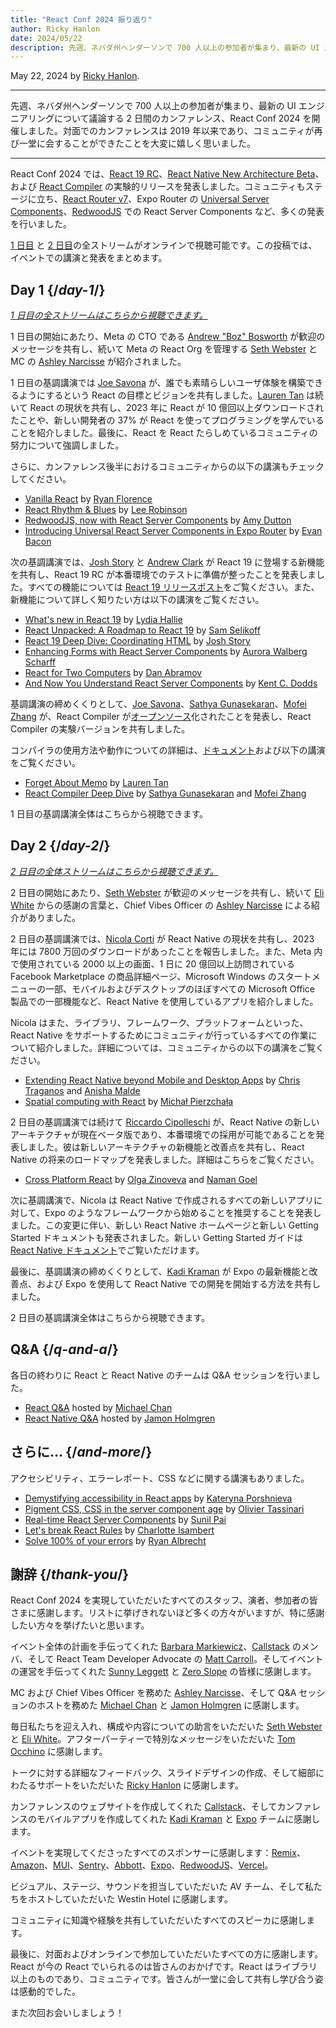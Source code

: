 ```yaml
---
title: "React Conf 2024 振り返り"
author: Ricky Hanlon
date: 2024/05/22
description: 先週、ネバダ州ヘンダーソンで 700 人以上の参加者が集まり、最新の UI エンジニアリングについて議論する 2 日間のカンファレンス、React Conf 2024 を開催しました。この投稿では、イベントでの講演と発表をまとめます。
---
```


May 22, 2024 by [Ricky Hanlon](https://twitter.com/rickhanlonii).

---

<Intro>

先週、ネバダ州ヘンダーソンで 700 人以上の参加者が集まり、最新の UI エンジニアリングについて議論する 2 日間のカンファレンス、React Conf 2024 を開催しました。対面でのカンファレンスは 2019 年以来であり、コミュニティが再び一堂に会することができたことを大変に嬉しく思いました。

</Intro>

---

React Conf 2024 では、[React 19 RC](/blog/2024/12/05/react-19)、[React Native New Architecture Beta](https://github.com/reactwg/react-native-new-architecture/discussions/189)、および [React Compiler](/learn/react-compiler) の実験的リリースを発表しました。コミュニティもステージに立ち、[React Router v7](https://remix.run/blog/merging-remix-and-react-router)、Expo Router の [Universal Server Components](https://www.youtube.com/watch?v=T8TZQ6k4SLE&t=20765s)、[RedwoodJS](https://redwoodjs.com/blog/rsc-now-in-redwoodjs) での React Server Components など、多くの発表を行いました。

[1 日目](https://www.youtube.com/watch?v=T8TZQ6k4SLE) と [2 日目](https://www.youtube.com/watch?v=0ckOUBiuxVY)の全ストリームがオンラインで視聴可能です。この投稿では、イベントでの講演と発表をまとめます。

## Day 1 {/*day-1*/}

_[1 日目の全ストリームはこちらから視聴できます。](https://www.youtube.com/watch?v=T8TZQ6k4SLE&t=973s)_

1 日目の開始にあたり、Meta の CTO である [Andrew "Boz" Bosworth](https://www.threads.net/@boztank) が歓迎のメッセージを共有し、続いて Meta の React Org を管理する [Seth Webster](https://twitter.com/sethwebster) と MC の [Ashley Narcisse](https://twitter.com/_darkfadr) が紹介されました。

1 日目の基調講演では [Joe Savona](https://twitter.com/en_JS) が、誰でも素晴らしいユーザ体験を構築できるようにするという React の目標とビジョンを共有しました。[Lauren Tan](https://twitter.com/potetotes) は続いて React の現状を共有し、2023 年に React が 10 億回以上ダウンロードされたことや、新しい開発者の 37% が React を使ってプログラミングを学んでいることを紹介しました。最後に、React を React たらしめているコミュニティの努力について強調しました。

さらに、カンファレンス後半におけるコミュニティからの以下の講演もチェックしてください。

- [Vanilla React](https://www.youtube.com/watch?v=T8TZQ6k4SLE&t=5542s) by [Ryan Florence](https://twitter.com/ryanflorence)
- [React Rhythm & Blues](https://www.youtube.com/watch?v=0ckOUBiuxVY&t=12728s) by [Lee Robinson](https://twitter.com/leeerob)
- [RedwoodJS, now with React Server Components](https://www.youtube.com/watch?v=T8TZQ6k4SLE&t=26815s) by [Amy Dutton](https://twitter.com/selfteachme)
- [Introducing Universal React Server Components in Expo Router](https://www.youtube.com/watch?v=T8TZQ6k4SLE&t=20765s) by [Evan Bacon](https://twitter.com/Baconbrix)

次の基調講演では、[Josh Story](https://twitter.com/joshcstory) と [Andrew Clark](https://twitter.com/acdlite) が React 19 に登場する新機能を共有し、React 19 RC が本番環境でのテストに準備が整ったことを発表しました。すべての機能については [React 19 リリースポスト](/blog/2024/12/05/react-19)をご覧ください。また、新機能について詳しく知りたい方は以下の講演をご覧ください。

- [What's new in React 19](https://www.youtube.com/watch?v=T8TZQ6k4SLE&t=8880s) by [Lydia Hallie](https://twitter.com/lydiahallie)
- [React Unpacked: A Roadmap to React 19](https://www.youtube.com/watch?v=T8TZQ6k4SLE&t=10112s) by [Sam Selikoff](https://twitter.com/samselikoff)
- [React 19 Deep Dive: Coordinating HTML](https://www.youtube.com/watch?v=T8TZQ6k4SLE&t=24916s) by [Josh Story](https://twitter.com/joshcstory)
- [Enhancing Forms with React Server Components](https://www.youtube.com/watch?v=0ckOUBiuxVY&t=25280s) by [Aurora Walberg Scharff](https://twitter.com/aurorascharff)
- [React for Two Computers](https://www.youtube.com/watch?v=T8TZQ6k4SLE&t=18825s) by [Dan Abramov](https://twitter.com/dan_abramov2)
- [And Now You Understand React Server Components](https://www.youtube.com/watch?v=0ckOUBiuxVY&t=11256s) by [Kent C. Dodds](https://twitter.com/kentcdodds)

基調講演の締めくくりとして、[Joe Savona](https://twitter.com/en_JS)、[Sathya Gunasekaran](https://twitter.com/_gsathya)、[Mofei Zhang](https://twitter.com/zmofei) が、React Compiler が[オープンソース](https://github.com/facebook/react/pull/29061)化されたことを発表し、React Compiler の実験バージョンを共有しました。

コンパイラの使用方法や動作についての詳細は、[ドキュメント](/learn/react-compiler)および以下の講演をご覧ください。

- [Forget About Memo](https://www.youtube.com/watch?v=T8TZQ6k4SLE&t=12020s) by [Lauren Tan](https://twitter.com/potetotes)
- [React Compiler Deep Dive](https://www.youtube.com/watch?v=0ckOUBiuxVY&t=9313s) by [Sathya Gunasekaran](https://twitter.com/_gsathya) and [Mofei Zhang](https://twitter.com/zmofei)

1 日目の基調講演全体はこちらから視聴できます。

<YouTubeIframe src="https://www.youtube.com/embed/T8TZQ6k4SLE?t=973s" />

## Day 2 {/*day-2*/}

_[2 日目の全体ストリームはこちらから視聴できます。](https://www.youtube.com/watch?v=0ckOUBiuxVY&t=1720s)_

2 日目の開始にあたり、[Seth Webster](https://twitter.com/sethwebster) が歓迎のメッセージを共有し、続いて [Eli White](https://x.com/Eli_White) からの感謝の言葉と、Chief Vibes Officer の [Ashley Narcisse](https://twitter.com/_darkfadr) による紹介がありました。

2 日目の基調講演では、[Nicola Corti](https://twitter.com/cortinico) が React Native の現状を共有し、2023 年には 7800 万回のダウンロードがあったことを報告しました。また、Meta 内で使用されている 2000 以上の画面、1 日に 20 億回以上訪問されている Facebook Marketplace の商品詳細ページ、Microsoft Windows のスタートメニューの一部、モバイルおよびデスクトップのほぼすべての Microsoft Office 製品での一部機能など、React Native を使用しているアプリを紹介しました。

Nicola はまた、ライブラリ、フレームワーク、プラットフォームといった、React Native をサポートするためにコミュニティが行っているすべての作業について紹介しました。詳細については、コミュニティからの以下の講演をご覧ください。

- [Extending React Native beyond Mobile and Desktop Apps](https://www.youtube.com/watch?v=0ckOUBiuxVY&t=5798s) by [Chris Traganos](https://twitter.com/chris_trag) and [Anisha Malde](https://twitter.com/anisha_malde)
- [Spatial computing with React](https://www.youtube.com/watch?v=0ckOUBiuxVY&t=22525s) by [Michał Pierzchała](https://twitter.com/thymikee)

2 日目の基調講演では続けて [Riccardo Cipolleschi](https://twitter.com/cipolleschir) が、React Native の新しいアーキテクチャが現在ベータ版であり、本番環境での採用が可能であることを発表しました。彼は新しいアーキテクチャの新機能と改善点を共有し、React Native の将来のロードマップを発表しました。詳細はこちらをご覧ください。

- [Cross Platform React](https://www.youtube.com/watch?v=0ckOUBiuxVY&t=26569s) by [Olga Zinoveva](https://github.com/SlyCaptainFlint) and [Naman Goel](https://twitter.com/naman34)

次に基調講演で、Nicola は React Native で作成されるすべての新しいアプリに対して、Expo のようなフレームワークから始めることを推奨することを発表しました。この変更に伴い、新しい React Native ホームページと新しい Getting Started ドキュメントも発表されました。新しい Getting Started ガイドは [React Native ドキュメント](https://reactnative.dev/docs/next/environment-setup)でご覧いただけます。

最後に、基調講演の締めくくりとして、[Kadi Kraman](https://twitter.com/kadikraman) が Expo の最新機能と改善点、および Expo を使用して React Native での開発を開始する方法を共有しました。

2 日目の基調講演全体はこちらから視聴できます。

<YouTubeIframe src="https://www.youtube.com/embed/0ckOUBiuxVY?t=1720s" />

## Q&A {/*q-and-a*/}

各日の終わりに React と React Native のチームは Q&A セッションを行いました。

- [React Q&A](https://www.youtube.com/watch?v=T8TZQ6k4SLE&t=27518s) hosted by [Michael Chan](https://twitter.com/chantastic)
- [React Native Q&A](https://www.youtube.com/watch?v=0ckOUBiuxVY&t=27935s) hosted by [Jamon Holmgren](https://twitter.com/jamonholmgren)

## さらに… {/*and-more*/}

アクセシビリティ、エラーレポート、CSS などに関する講演もありました。

- [Demystifying accessibility in React apps](https://www.youtube.com/watch?v=0ckOUBiuxVY&t=20655s) by [Kateryna Porshnieva](https://twitter.com/krambertech)
- [Pigment CSS, CSS in the server component age](https://www.youtube.com/watch?v=0ckOUBiuxVY&t=21696s) by [Olivier Tassinari](https://twitter.com/olivtassinari)
- [Real-time React Server Components](https://www.youtube.com/watch?v=T8TZQ6k4SLE&t=24070s) by [Sunil Pai](https://twitter.com/threepointone)
- [Let's break React Rules](https://www.youtube.com/watch?v=T8TZQ6k4SLE&t=25862s) by [Charlotte Isambert](https://twitter.com/c_isambert)
- [Solve 100% of your errors](https://www.youtube.com/watch?v=0ckOUBiuxVY&t=19881s) by [Ryan Albrecht](https://github.com/ryan953)

## 謝辞 {/*thank-you*/}

React Conf 2024 を実現していただいたすべてのスタッフ、演者、参加者の皆さまに感謝します。リストに挙げきれないほど多くの方々がいますが、特に感謝したい方々を挙げたいと思います。

イベント全体の計画を手伝ってくれた [Barbara Markiewicz](https://twitter.com/barbara_markie)、[Callstack](https://www.callstack.com/) のメンバ、そして React Team Developer Advocate の [Matt Carroll](https://twitter.com/mattcarrollcode)。そしてイベントの運営を手伝ってくれた [Sunny Leggett](https://zeroslopeevents.com/about) と [Zero Slope](https://zeroslopeevents.com) の皆様に感謝します。

MC および Chief Vibes Officer を務めた [Ashley Narcisse](https://twitter.com/_darkfadr)、そして Q&A セッションのホストを務めた [Michael Chan](https://twitter.com/chantastic) と [Jamon Holmgren](https://twitter.com/jamonholmgren) に感謝します。

毎日私たちを迎え入れ、構成や内容についての助言をいただいた [Seth Webster](https://twitter.com/sethwebster) と [Eli White](https://x.com/Eli_White)。アフターパーティーで特別なメッセージをいただいた [Tom Occhino](https://twitter.com/tomocchino) に感謝します。

トークに対する詳細なフィードバック、スライドデザインの作成、そして細部にわたるサポートをいただいた [Ricky Hanlon](https://www.youtube.com/watch?v=FxTZL2U-uKg&t=1263s) に感謝します。

カンファレンスのウェブサイトを作成してくれた [Callstack](https://www.callstack.com/)、そしてカンファレンスのモバイルアプリを作成してくれた [Kadi Kraman](https://twitter.com/kadikraman) と [Expo](https://expo.dev/) チームに感謝します。

イベントを実現してくださったすべてのスポンサーに感謝します：[Remix](https://remix.run/)、[Amazon](https://developer.amazon.com/apps-and-games?cmp=US_2024_05_3P_React-Conf-2024&ch=prtnr&chlast=prtnr&pub=ref&publast=ref&type=org&typelast=org)、[MUI](https://mui.com/)、[Sentry](https://sentry.io/for/react/?utm_source=sponsored-conf&utm_medium=sponsored-event&utm_campaign=frontend-fy25q2-evergreen&utm_content=logo-reactconf2024-learnmore)、[Abbott](https://www.jobs.abbott/software)、[Expo](https://expo.dev/)、[RedwoodJS](https://redwoodjs.com/)、[Vercel](https://vercel.com)。

ビジュアル、ステージ、サウンドを担当していただいた AV チーム、そして私たちをホストしていただいた Westin Hotel に感謝します。

コミュニティに知識や経験を共有していただいたすべてのスピーカに感謝します。

最後に、対面およびオンラインで参加していただいたすべての方に感謝します。React が今の React でいられるのは皆さんのおかげです。React はライブラリ以上のものであり、コミュニティです。皆さんが一堂に会して共有し学び合う姿は感動的でした。

また次回お会いしましょう！

